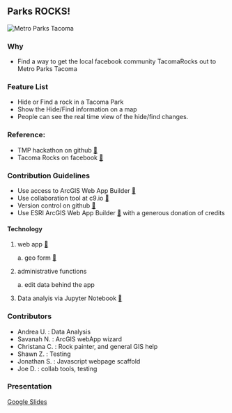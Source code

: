 ## Parks ROCKS!
![Metro Parks Tacoma](http://www.metroparkstacoma.org/files/library/mptpmslogonotm200w_s.jpg)

### Why
- Find a way to get the local facebook community TacomaRocks out to Metro Parks Tacoma

### Feature List
- Hide or Find a rock in a Tacoma Park
- Show the Hide/Find information on a map
- People can see the real time view of the hide/find changes.

### Reference:
- TMP hackathon on github [:link:](https://github.com/MetroParksTacoma/hackathon)
- Tacoma Rocks on facebook [:link:](https://www.facebook.com/groups/TacomaRocks/) 

### Contribution Guidelines
- Use access to  ArcGIS Web App Builder [:link:](https://developers.arcgis.com/web-appbuilder/)
- Use collaboration tool at c9.io [:link:](https://c9.io)
- Version control on github [:link:](https://github.com/jstopchick/metro-parks-hackathon)
- Use ESRI ArcGIS Web App Builder [:link:](https://developers.arcgis.com/web-appbuilder/) with a generous donation of credits

#### Technology

1. web app [:link:](http://rawgit.com/jstopchick/metro-parks-hackathon/master/index.html)

   a. geo form [:link:](http://arcg.is/180Kjq)

2. administrative functions

    a. edit data behind the app 

3. Data analyis via Jupyter Notebook [:link:](https://github.com/jstopchick/metro-parks-hackathon/blob/master/datarocks.ipynb)

### Contributors
- Andrea U.     : Data Analysis
- Savanah N.    : ArcGIS webApp wizard
- Christana C.  : Rock painter, and general GIS help
- Shawn Z.      : Testing
- Jonathan S.   : Javascript webpage scaffold 
- Joe D.        : collab tools, testing

### Presentation
[Google Slides](https://docs.google.com/presentation/d/1tqUsA1fp5VMUpYjFfAQNnCgMz5ixqBllQb6Xu22DQCo/edit?usp=sharing)